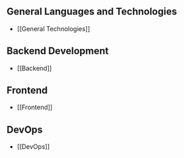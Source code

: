 ## General Languages and Technologies

- [[General Technologies]]
## Backend Development

- [[Backend]]

## Frontend
- [[Frontend]]

## DevOps

- [[DevOps]]